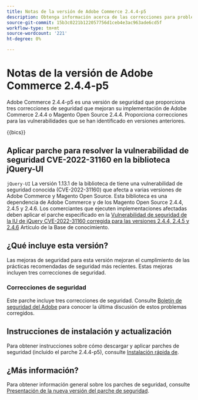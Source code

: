 ```yaml
---
title: Notas de la versión de Adobe Commerce 2.4.4-p5
description: Obtenga información acerca de las correcciones para problemas de seguridad en la versión 2.4.4-p5 de Adobe Commerce.
source-git-commit: 15b3c0221b122057756d1ceb4e3ac963ade6cd5f
workflow-type: tm+mt
source-wordcount: '221'
ht-degree: 0%

---
```



# Notas de la versión de Adobe Commerce 2.4.4-p5

Adobe Commerce 2.4.4-p5 es una versión de seguridad que proporciona tres correcciones de seguridad que mejoran su implementación de Adobe Commerce 2.4.4 o Magento Open Source 2.4.4. Proporciona correcciones para las vulnerabilidades que se han identificado en versiones anteriores.

{{bics}}

## Aplicar parche para resolver la vulnerabilidad de seguridad CVE-2022-31160 en la biblioteca jQuery-UI

`jQuery-UI` La versión 1.13.1 de la biblioteca de tiene una vulnerabilidad de seguridad conocida (CVE-2022-31160) que afecta a varias versiones de Adobe Commerce y Magento Open Source. Esta biblioteca es una dependencia de Adobe Commerce y de los Magento Open Source 2.4.4, 2.4.5 y 2.4.6. Los comerciantes que ejecuten implementaciones afectadas deben aplicar el parche especificado en la [Vulnerabilidad de seguridad de la IU de jQuery CVE-2022-31160 corregida para las versiones 2.4.4, 2.4.5 y 2.4.6](https://experienceleague.adobe.com/docs/commerce-knowledge-base/kb/troubleshooting/known-issues-patches-attached/jquery-cve-2022-31160-fix-2.4.4-2.4.5-2.4.6.html) Artículo de la Base de conocimiento.

## ¿Qué incluye esta versión?

Las mejoras de seguridad para esta versión mejoran el cumplimiento de las prácticas recomendadas de seguridad más recientes. Estas mejoras incluyen tres correcciones de seguridad.

### Correcciones de seguridad

Este parche incluye tres correcciones de seguridad. Consulte [Boletín de seguridad del Adobe](https://helpx.adobe.com/security/products/magento/apsb23-42.html) para conocer la última discusión de estos problemas corregidos.

## Instrucciones de instalación y actualización

Para obtener instrucciones sobre cómo descargar y aplicar parches de seguridad (incluido el parche 2.4.4-p5), consulte [Instalación rápida de](../../../installation/composer.md).

## ¿Más información?

Para obtener información general sobre los parches de seguridad, consulte [Presentación de la nueva versión del parche de seguridad](https://community.magento.com/t5/Magento-DevBlog/Introducing-the-New-Security-Patch-Release/ba-p/141287).
